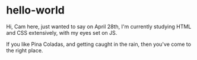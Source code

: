 # hello-world

Hi, Cam here, just wanted to say on April 28th, I'm currently studying HTML and CSS extensively, with my eyes set on JS.

If you like Pina Coladas, and getting caught in the rain, then you've come to the right place. 
